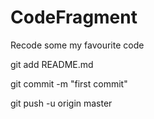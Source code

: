 ﻿# CodeFragment

Recode some my favourite code

git add README.md

git commit -m "first commit"

git push -u origin master
